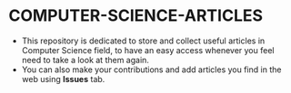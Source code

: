 # COMPUTER-SCIENCE-ARTICLES
- This repository is dedicated to store and collect useful articles in Computer Science field, to have an easy access whenever you feel need to take a look at them again.
- You can also make your contributions and add articles you find in the web using **Issues** tab. 
